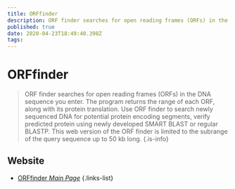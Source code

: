 ```yaml
---
title: ORFfinder
description: ORF finder searches for open reading frames (ORFs) in the DNA sequence you enter.
published: true
date: 2020-04-23T18:49:40.398Z
tags: 
---
```


# ORFfinder

> ORF finder searches for open reading frames (ORFs) in the DNA sequence you enter. The program returns the range of each ORF, along with its protein translation. Use ORF finder to search newly sequenced DNA for potential protein encoding segments, verify predicted protein using newly developed SMART BLAST or regular BLASTP.
&NewLine;
This web version of the ORF finder is limited to the subrange of the query sequence up to 50 kb long.
 {.is-info}

 

## Website

- [ORFfinder *Main Page*](https://www.ncbi.nlm.nih.gov/orffinder/)
 {.links-list}

